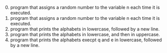 0.  program that assigns a random number to the variable n each time it is executed.
1. program that assigns a random number to the variable n each time it is executed.
2. program that prints the alphabets in lowercase, followed by a new line.
3. program that prints the alphabets in lowercase, and then in uppercase.
4. program that prints the alphabets execpt q and e in lowercase, followed by a new line.
